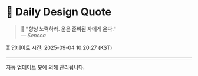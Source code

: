 
# 📘 Daily Design Quote

> 💬 **"항상 노력하라. 운은 준비된 자에게 온다."**  
> — *Seneca*

⏳ 업데이트 시간: 2025-09-04 10:20:27 (KST)

---

자동 업데이트 봇에 의해 관리됩니다.
